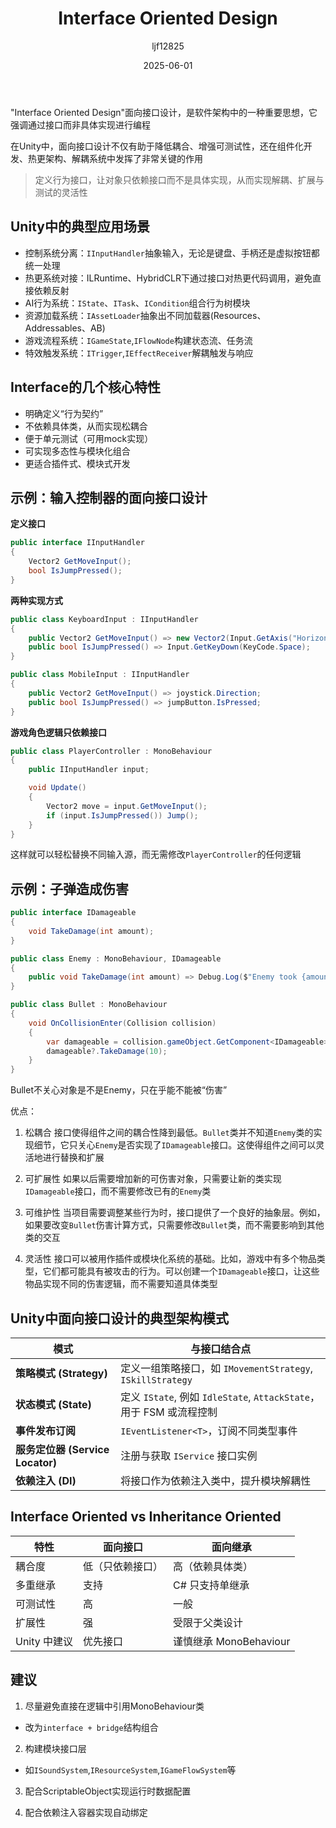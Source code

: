 ﻿---
title: "Interface Oriented Design"
date: 2025-06-01
categories: [笔记]
tags: [Unity, Architecture]
author: "ljf12825"
summary: Introduction the thinking of Interface Oriented 
---
"Interface Oriented Design"面向接口设计，是软件架构中的一种重要思想，它强调通过接口而非具体实现进行编程

在Unity中，面向接口设计不仅有助于降低耦合、增强可测试性，还在组件化开发、热更架构、解耦系统中发挥了非常关键的作用

> 定义行为接口，让对象只依赖接口而不是具体实现，从而实现解耦、扩展与测试的灵活性

## Unity中的典型应用场景

- 控制系统分离：`IInputHandler`抽象输入，无论是键盘、手柄还是虚拟按钮都统一处理
- 热更系统对接：ILRuntime、HybridCLR下通过接口对热更代码调用，避免直接依赖反射
- AI行为系统：`IState`、`ITask`、`ICondition`组合行为树模块
- 资源加载系统：`IAssetLoader`抽象出不同加载器(Resources、Addressables、AB)
- 游戏流程系统：`IGameState`,`IFlowNode`构建状态流、任务流
- 特效触发系统：`ITrigger`,`IEffectReceiver`解耦触发与响应

## Interface的几个核心特性
- 明确定义“行为契约”
- 不依赖具体类，从而实现松耦合
- 便于单元测试（可用mock实现）
- 可实现多态性与模块化组合
- 更适合插件式、模块式开发

## 示例：输入控制器的面向接口设计
**定义接口**
```cs
public interface IInputHandler
{
    Vector2 GetMoveInput();
    bool IsJumpPressed();
}
```
**两种实现方式**
```cs
public class KeyboardInput : IInputHandler
{
    public Vector2 GetMoveInput() => new Vector2(Input.GetAxis("Horizontal"), Input.GetAxis("Vertical"));
    public bool IsJumpPressed() => Input.GetKeyDown(KeyCode.Space);
}

public class MobileInput : IInputHandler
{
    public Vector2 GetMoveInput() => joystick.Direction;
    public bool IsJumpPressed() => jumpButton.IsPressed;
}
```
**游戏角色逻辑只依赖接口**
```cs
public class PlayerController : MonoBehaviour
{
    public IInputHandler input;

    void Update()
    {
        Vector2 move = input.GetMoveInput();
        if (input.IsJumpPressed()) Jump();
    }
}
```
这样就可以轻松替换不同输入源，而无需修改`PlayerController`的任何逻辑

## 示例：子弹造成伤害
```cs
public interface IDamageable
{
    void TakeDamage(int amount);
}

public class Enemy : MonoBehaviour, IDamageable
{
    public void TakeDamage(int amount) => Debug.Log($"Enemy took {amount} damage.");
}

public class Bullet : MonoBehaviour
{
    void OnCollisionEnter(Collision collision)
    {
        var damageable = collision.gameObject.GetComponent<IDamageable>();
        damageable?.TakeDamage(10);
    }
}
```
Bullet不关心对象是不是Enemy，只在乎能不能被“伤害”

优点：
1. 松耦合
接口使得组件之间的耦合性降到最低。`Bullet`类并不知道`Enemy`类的实现细节，它只关心`Enemy`是否实现了`IDamageable`接口。这使得组件之间可以灵活地进行替换和扩展

2. 可扩展性
如果以后需要增加新的可伤害对象，只需要让新的类实现`IDamageable`接口，而不需要修改已有的`Enemy`类

3. 可维护性
当项目需要调整某些行为时，接口提供了一个良好的抽象层。例如，如果要改变`Bullet`伤害计算方式，只需要修改`Bullet`类，而不需要影响到其他类的交互

4. 灵活性
接口可以被用作插件或模块化系统的基础。比如，游戏中有多个物品类型，它们都可能具有被攻击的行为。可以创建一个`IDamageable`接口，让这些物品实现不同的伤害逻辑，而不需要知道具体类型

## Unity中面向接口设计的典型架构模式

| 模式                          | 与接口结合点                                                  |
| --------------------------- | ------------------------------------------------------- |
| **策略模式 (Strategy)**         | 定义一组策略接口，如 `IMovementStrategy`, `ISkillStrategy`        |
| **状态模式 (State)**            | 定义 `IState`, 例如 `IdleState`, `AttackState`，用于 FSM 或流程控制 |
| **事件发布订阅**                  | `IEventListener<T>`，订阅不同类型事件                            |
| **服务定位器 (Service Locator)** | 注册与获取 `IService` 接口实例                                   |
| **依赖注入 (DI)**               | 将接口作为依赖注入类中，提升模块解耦性                                     |

## Interface Oriented vs Inheritance Oriented

| 特性        | 面向接口     | 面向继承                 |
| --------- | -------- | -------------------- |
| 耦合度       | 低（只依赖接口） | 高（依赖具体类）             |
| 多重继承      | 支持       | C# 只支持单继承            |
| 可测试性      | 高        | 一般                   |
| 扩展性       | 强        | 受限于父类设计              |
| Unity 中建议 | 优先接口   | 谨慎继承 MonoBehaviour |

## 建议
1. 尽量避免直接在逻辑中引用MonoBehaviour类
  - 改为`interface + bridge`结构组合

2. 构建模块接口层
  - 如`ISoundSystem`,`IResourceSystem`,`IGameFlowSystem`等

3. 配合ScriptableObject实现运行时数据配置

4. 配合依赖注入容器实现自动绑定


